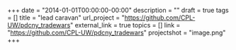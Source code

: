 +++
date = "2014-01-01T00:00:00-00:00"
description = ""
draft = true
tags = []
title = "lead caravan"
url_project = "https://github.com/CPL-UW/pdcny_tradewars"
external_link = true
topics = []
link = "https://github.com/CPL-UW/pdcny_tradewars"
projectshot = "image.png"
+++
